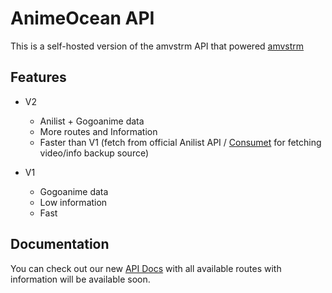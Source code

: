 # AnimeOcean API

This is a self-hosted version of the amvstrm API that powered [amvstrm](https://amvstr.me)

## Features

- V2
  - Anilist + Gogoanime data
  - More routes and Information
  - Faster than V1 (fetch from official Anilist API / [Consumet](https://github.com/consumet/consumet.ts) for fetching video/info backup source)


- V1
  - Gogoanime data
  - Low information
  - Fast

## Documentation

You can check out our new [API Docs](#) with all available routes with information will be available soon.  

